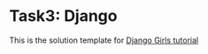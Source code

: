 # Task3: Django

This is the solution template for [Django Girls tutorial](https://tutorial.djangogirls.org/en/)
